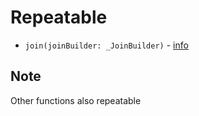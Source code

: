 # Repeatable
- `join(joinBuilder: _JoinBuilder)` - [info](https://github.com/princessmiku/MariaDB-SQLBuilder/wiki/Join-Builders)

## Note
Other functions also repeatable